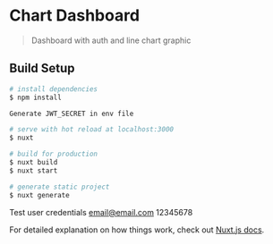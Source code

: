 # Chart Dashboard

> Dashboard with auth and line chart graphic

## Build Setup

``` bash
# install dependencies
$ npm install

Generate JWT_SECRET in env file

# serve with hot reload at localhost:3000
$ nuxt

# build for production
$ nuxt build
$ nuxt start

# generate static project
$ nuxt generate
```
Test user credentials 
email@email.com
12345678

For detailed explanation on how things work, check out [Nuxt.js docs](https://nuxtjs.org).
